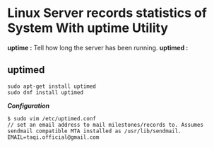 # Linux Server records statistics of System With uptime Utility

**uptime :** Tell how long the server has been running.
**uptimed :** 



## uptimed

```
sudo apt-get install uptimed
sudo dnf install uptimed
```

**_Configuration_**

```
$ sudo vim /etc/uptimed.conf
// set an email address to mail milestones/records to. Assumes sendmail compatible MTA installed as /usr/lib/sendmail.
EMAIL=taqi.official@gmail.com
```